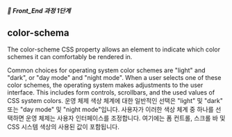 ##### 🍑  Front_End 과정 1단계 

## color-schema

The color-scheme CSS property allows an element to indicate which color schemes it can comfortably be rendered in.

Common choices for operating system color schemes are "light" and "dark", or "day mode" and "night mode". When a user selects one of these color schemes, the operating system makes adjustments to the user interface. This includes form controls, scrollbars, and the used values of CSS system colors.
운영 체제 색상 체계에 대한 일반적인 선택은 "light" 및 "dark" 또는 "day mode" 및 "night mode"입니다. 사용자가 이러한 색상 체계 중 하나를 선택하면 운영 체제는 사용자 인터페이스를 조정합니다. 여기에는 폼 컨트롤, 스크롤 바 및 CSS 시스템 색상의 사용된 값이 포함됩니다.
